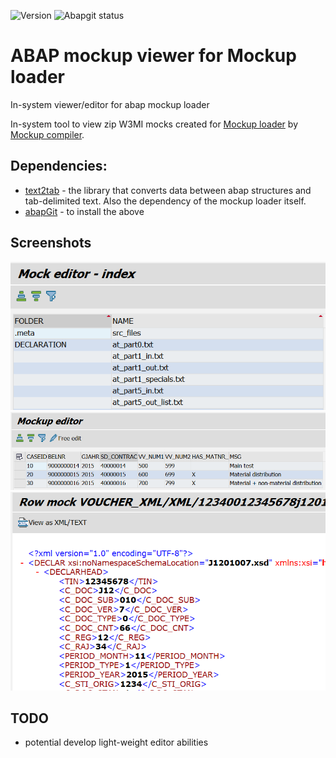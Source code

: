 ![Version](https://img.shields.io/github/v/tag/sbcgua/mockup_compiler.svg)
![Abapgit status](https://github.com/sbcgua/mockup_compiler/workflows/Run%20abaplint/badge.svg)

# ABAP mockup viewer for Mockup loader

In-system viewer/editor for abap mockup loader

In-system tool to view zip W3MI mocks created for [Mockup loader](https://github.com/sbcgua/mockup_loader) by [Mockup compiler](https://github.com/sbcgua/mockup_compiler).

## Dependencies:
- [text2tab](https://github.com/sbcgua/abap_data_parser) - the library that converts data between abap structures and tab-delimited text. Also the dependency of the mockup loader itself.
- [abapGit](https://github.com/larshp/abapGit) - to install the above

## Screenshots

![screenshot-index](screenshot-index.png)
![screenshot-table](screenshot-table.png)
![screenshot-xml](screenshot-xml.png)

## TODO
- potential develop light-weight editor abilities
